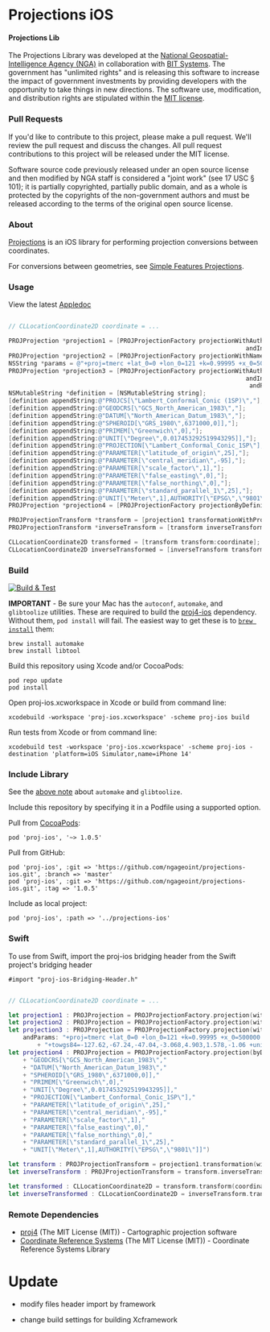 # Projections iOS

#### Projections Lib ####

The Projections Library was developed at the [National Geospatial-Intelligence Agency (NGA)](http://www.nga.mil/) in collaboration with [BIT Systems](https://www.caci.com/bit-systems/). The government has "unlimited rights" and is releasing this software to increase the impact of government investments by providing developers with the opportunity to take things in new directions. The software use, modification, and distribution rights are stipulated within the [MIT license](http://choosealicense.com/licenses/mit/).

### Pull Requests ###
If you'd like to contribute to this project, please make a pull request. We'll review the pull request and discuss the changes. All pull request contributions to this project will be released under the MIT license.

Software source code previously released under an open source license and then modified by NGA staff is considered a "joint work" (see 17 USC § 101); it is partially copyrighted, partially public domain, and as a whole is protected by the copyrights of the non-government authors and must be released according to the terms of the original open source license.

### About ###

[Projections](http://ngageoint.github.io/projections-ios/) is an iOS library for performing projection conversions between coordinates.

For conversions between geometries, see [Simple Features Projections](https://ngageoint.github.io/simple-features-proj-ios/).

### Usage ###

View the latest [Appledoc](http://ngageoint.github.io/projections-ios/docs/api/)

```objectivec

// CLLocationCoordinate2D coordinate = ...

PROJProjection *projection1 = [PROJProjectionFactory projectionWithAuthority:PROJ_AUTHORITY_EPSG
                                                                  andIntCode:PROJ_EPSG_WEB_MERCATOR];
PROJProjection *projection2 = [PROJProjectionFactory projectionWithName:@"EPSG:4326"];
NSString *params = @"+proj=tmerc +lat_0=0 +lon_0=121 +k=0.99995 +x_0=500000 +y_0=0 +ellps=clrk66 +towgs84=-127.62,-67.24,-47.04,-3.068,4.903,1.578,-1.06 +units=m +no_defs";
PROJProjection *projection3 = [PROJProjectionFactory projectionWithAuthority:PROJ_AUTHORITY_EPSG
                                                                  andIntCode:3123
                                                                   andParams:params];
NSMutableString *definition = [NSMutableString string];
[definition appendString:@"PROJCS[\"Lambert_Conformal_Conic (1SP)\","];
[definition appendString:@"GEODCRS[\"GCS_North_American_1983\","];
[definition appendString:@"DATUM[\"North_American_Datum_1983\","];
[definition appendString:@"SPHEROID[\"GRS_1980\",6371000,0]],"];
[definition appendString:@"PRIMEM[\"Greenwich\",0],"];
[definition appendString:@"UNIT[\"Degree\",0.017453292519943295]],"];
[definition appendString:@"PROJECTION[\"Lambert_Conformal_Conic_1SP\"],"];
[definition appendString:@"PARAMETER[\"latitude_of_origin\",25],"];
[definition appendString:@"PARAMETER[\"central_meridian\",-95],"];
[definition appendString:@"PARAMETER[\"scale_factor\",1],"];
[definition appendString:@"PARAMETER[\"false_easting\",0],"];
[definition appendString:@"PARAMETER[\"false_northing\",0],"];
[definition appendString:@"PARAMETER[\"standard_parallel_1\",25],"];
[definition appendString:@"UNIT[\"Meter\",1],AUTHORITY[\"EPSG\",\"9801\"]]"];
PROJProjection *projection4 = [PROJProjectionFactory projectionByDefinition:definition];

PROJProjectionTransform *transform = [projection1 transformationWithProjection:projection2];
PROJProjectionTransform *inverseTransform = [transform inverseTransformation];

CLLocationCoordinate2D transformed = [transform transform:coordinate];
CLLocationCoordinate2D inverseTransformed = [inverseTransform transform:transformed];

```

### Build ###

[![Build & Test](https://github.com/ngageoint/projections-ios/workflows/Build%20&%20Test/badge.svg)](https://github.com/ngageoint/projections-ios/actions/workflows/build-test.yml)

**IMPORTANT** -
Be sure your Mac has the `autoconf`, `automake`, and `glibtoolize` utilities.  These are required to build
the [proj4-ios](https://cocoapods.org/pods/proj4-ios) dependency.  Without them, `pod install` will fail.  The easiest way to get these is to [`brew install`](https://brew.sh/) them:
```
brew install automake
brew install libtool
```

Build this repository using Xcode and/or CocoaPods:

    pod repo update
    pod install

Open proj-ios.xcworkspace in Xcode or build from command line:

    xcodebuild -workspace 'proj-ios.xcworkspace' -scheme proj-ios build

Run tests from Xcode or from command line:

    xcodebuild test -workspace 'proj-ios.xcworkspace' -scheme proj-ios -destination 'platform=iOS Simulator,name=iPhone 14'

### Include Library ###

See the [above note](https://github.com/ngageoint/projections-ios#build) about `automake` and `glibtoolize`.

Include this repository by specifying it in a Podfile using a supported option.

Pull from [CocoaPods](https://cocoapods.org/pods/proj-ios):

    pod 'proj-ios', '~> 1.0.5'

Pull from GitHub:

    pod 'proj-ios', :git => 'https://github.com/ngageoint/projections-ios.git', :branch => 'master'
    pod 'proj-ios', :git => 'https://github.com/ngageoint/projections-ios.git', :tag => '1.0.5'

Include as local project:

    pod 'proj-ios', :path => '../projections-ios'

### Swift ###

To use from Swift, import the proj-ios bridging header from the Swift project's bridging header

    #import "proj-ios-Bridging-Header.h"

```swift

// CLLocationCoordinate2D coordinate = ...

let projection1 : PROJProjection = PROJProjectionFactory.projection(withAuthority: PROJ_AUTHORITY_EPSG, andIntCode: PROJ_EPSG_WEB_MERCATOR)
let projection2 : PROJProjection = PROJProjectionFactory.projection(withName: "EPSG:4326")
let projection3 : PROJProjection = PROJProjectionFactory.projection(withAuthority: PROJ_AUTHORITY_EPSG, andIntCode: 3123,
    andParams: "+proj=tmerc +lat_0=0 +lon_0=121 +k=0.99995 +x_0=500000 +y_0=0 +ellps=clrk66 "
        + "+towgs84=-127.62,-67.24,-47.04,-3.068,4.903,1.578,-1.06 +units=m +no_defs")
let projection4 : PROJProjection = PROJProjectionFactory.projection(byDefinition: "PROJCS[\"Lambert_Conformal_Conic (1SP)\","
    + "GEODCRS[\"GCS_North_American_1983\","
    + "DATUM[\"North_American_Datum_1983\","
    + "SPHEROID[\"GRS_1980\",6371000,0]],"
    + "PRIMEM[\"Greenwich\",0],"
    + "UNIT[\"Degree\",0.017453292519943295]],"
    + "PROJECTION[\"Lambert_Conformal_Conic_1SP\"],"
    + "PARAMETER[\"latitude_of_origin\",25],"
    + "PARAMETER[\"central_meridian\",-95],"
    + "PARAMETER[\"scale_factor\",1],"
    + "PARAMETER[\"false_easting\",0],"
    + "PARAMETER[\"false_northing\",0],"
    + "PARAMETER[\"standard_parallel_1\",25],"
    + "UNIT[\"Meter\",1],AUTHORITY[\"EPSG\",\"9801\"]]")

let transform : PROJProjectionTransform = projection1.transformation(with: projection2)
let inverseTransform : PROJProjectionTransform = transform.inverseTransformation()

let transformed : CLLocationCoordinate2D = transform.transform(coordinate)
let inverseTransformed : CLLocationCoordinate2D = inverseTransform.transform(transformed)

```

### Remote Dependencies ###

* [proj4](https://trac.osgeo.org/proj/) (The MIT License (MIT)) - Cartographic projection software
* [Coordinate Reference Systems](https://github.com/ngageoint/coordinate-reference-systems-ios) (The MIT License (MIT)) - Coordinate Reference Systems Library

# Update 

* modify files header import by framework

* change build settings for building Xcframework 
